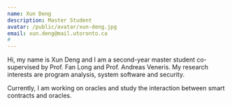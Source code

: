 ```yaml
---
name: Xun Deng
description: Master Student
avatar: /public/avatar/xun-deng.jpg
email: xun.deng@mail.utoronto.ca
#
---
```


Hi, my name is Xun Deng and I am a second-year master student co-supervised by Prof. Fan Long and Prof. Andreas Veneris.
My research interests are program analysis, system software and security. 

Currently, I am working on oracles and study the interaction between smart contracts and oracles. 

